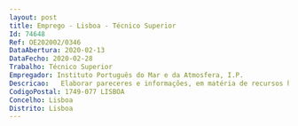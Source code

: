 ```yaml
--- 
layout: post
title: Emprego - Lisboa - Técnico Superior
Id: 74648
Ref: OE202002/0346
DataAbertura: 2020-02-13
DataFecho: 2020-02-28
Trabalho: Técnico Superior
Empregador: Instituto Português do Mar e da Atmosfera, I.P.
Descricao:   Elaborar pareceres e informações, em matéria de recursos humanos, sobre a interpretação e aplicação da legislação relativa ao regime jurídico de emprego público dos trabalhadores pertencentes aos Mapas de Pessoal do IPMA, I.P., que suportem a decisão superior    Tramitação de procedimentos de recrutamento e seleção    Acompanhamento e supervisão do Sistema Integrado de Avaliação do Desempenho da Administração Pública (SIADAP)    Elaboração da proposta de orçamento da Divisão de Recursos Humanos, do plano e do relatório de atividades    Proceder ao diagnóstico de necessidades de recursos humanos e elaborar o mapa de pessoal    Elaborar e apresentar indicadores em matérias no âmbito das competências da Divisão de Recursos Humanos do IPMA, IP    Prestar apoio na área do processamento de remunerações e outros abonos, prestações sociais e retribuições legalmente definidas    Prestar o atendimento presencial e ou telefónico dos trabalhadores.
CodigoPostal: 1749-077 LISBOA
Concelho: Lisboa
Distrito: Lisboa
--- 
```


